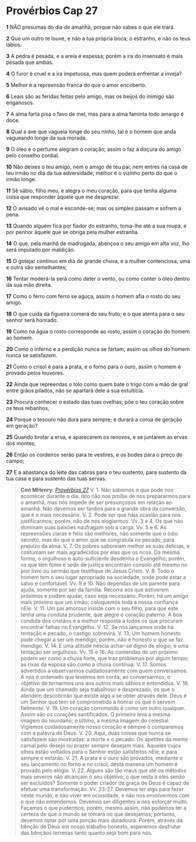 # Provérbios Cap 27

**1** 	NÃO presumas do dia de amanhã, porque não sabes o que ele trará.

**2** 	Que um outro te louve, e não a tua própria boca; o estranho, e não os teus lábios.

**3** 	A pedra é pesada, e a areia é espessa; porém a ira do insensato é mais pesada que ambas.

**4** 	O furor é cruel e a ira impetuosa, mas quem poderá enfrentar a inveja?

**5** 	Melhor é a repreensão franca do que o amor encoberto.

**6** 	Leais são as feridas feitas pelo amigo, mas os beijos do inimigo são enganosos.

**7** 	A alma farta pisa o favo de mel, mas para a alma faminta todo amargo é doce.

**8** 	Qual a ave que vagueia longe do seu ninho, tal é o homem que anda vagueando longe da sua morada.

**9** 	O óleo e o perfume alegram o coração; assim o faz a doçura do amigo pelo conselho cordial.

**10** 	Não deixes o teu amigo, nem o amigo de teu pai; nem entres na casa de teu irmão no dia da tua adversidade; melhor é o vizinho perto do que o irmão longe.

**11** 	Sê sábio, filho meu, e alegra o meu coração, para que tenha alguma coisa que responder àquele que me desprezar.

**12** 	O avisado vê o mal e esconde-se; mas os simples passam e sofrem a pena.

**13** 	Quando alguém fica por fiador do estranho, toma-lhe até a sua roupa, e por penhor àquele que se obriga pela mulher estranha.

**14** 	O que, pela manhã de madrugada, abençoa o seu amigo em alta voz, lho será imputado por maldição.

**15** 	O gotejar contínuo em dia de grande chuva, e a mulher contenciosa, uma e outra são semelhantes;

**16** 	Tentar moderá-la será como deter o vento, ou como conter o óleo dentro da sua mão direita.

**17** 	Como o ferro com ferro se aguça, assim o homem afia o rosto do seu amigo.

**18** 	O que cuida da figueira comerá do seu fruto; e o que atenta para o seu senhor será honrado.

**19** 	Como na água o rosto corresponde ao rosto, assim o coração do homem ao homem.

**20** 	Como o inferno e a perdição nunca se fartam, assim os olhos do homem nunca se satisfazem.

**21** 	Como o crisol é para a prata, e o forno para o ouro, assim o homem é provado pelos louvores.

**22** 	Ainda que repreendas o tolo como quem bate o trigo com a mão de gral entre grãos pilados, não se apartará dele a sua estultícia.

**23** 	Procura conhecer o estado das tuas ovelhas; põe o teu coração sobre os teus rebanhos,

**24** 	Porque o tesouro não dura para sempre; e durará a coroa de geração em geração?

**25** 	Quando brotar a erva, e aparecerem os renovos, e se juntarem as ervas dos montes,

**26** 	Então os cordeiros serão para te vestires, e os bodes para o preço do campo;

**27** 	E a abastança do leite das cabras para o teu sustento, para sustento da tua casa e para sustento das tuas servas.

> **Cmt MHenry**: *[Provérbios 27](../20A-Pv/27.md#0)* V. 1. Não sabemos o que pode nos acontecer durante o dia. Isto não nos proíbe de nos prepararmos para o amanhã, mas nos impede de ser presunçosos em relação ao amanhã. Não devemos ser tardios para a grande obra da conversão, que é o mais necessário. V. 2. Pode ser que haja ocasião para nos justificarmos; porém, não de nos elogiarmos. Vv. 3 e 4. Os que não dominam suas paixões naufragam sob a carga. Vv. 5 e 6. As repreensões claras e fiéis são melhores, não somente que o ódio secreto, mas do que o amor que se congratula no pecado, para prejuízo da alma. V. 7. Os pobres saboreiam melhor as suas delicias, e costumam ser mais agradecidos por elas que os ricos. Da mesma forma, o orgulhoso e auto-suficiente desdenha o Evangelho; porém, os que têm fome e sede de justiça encontram consolo até mesmo no pior livro ou sermão que testifique de Jesus Cristo. V. 8. Todo o homem tem o seu lugar apropriado na sociedade, onde pode estar a salvo e confortável. Vv. 9 e 10. Não dependas de um parente para ajuda, somente por ser da família. Recorra aos que estiverem próximos e podem ajudar, caso seja necessário. Porém, há um amigo mais próximo que um irmão; coloquemos toda a nossa confiança nEle. V. 11. Um pai amoroso insiste com o seu filho, para que este tenha uma conduta prudente, que alegre o coração paterno. A boa conduta dos cristãos é a melhor resposta a todos os que procuram encontrar falhas no Evangelho. V. 12. Se nos lançamos onde há tentação e pecado, o castigo sobrevirá. V. 13. Um homem honesto pode chegar a ser um mendigo; porém, não é honesto o que se faz mendigo. V. 14. E uma atitude néscia achar-se digno de elogio, e uma tentação ser orgulhoso. Vv. 15 e 16. As contendas de um próximo podem ser como a chuva forte, que traz problemas por algum tempo; as rixas da esposa são como a chuva contínua. V. 17. Somos advertidos a observarmos cuidadosamente com quem conversamos. A nós é ordenado que levemos em conta, ao conversarmos, o objetivo de tornarmos uns aos outros mais sábios e entendidos. V. 18. Ainda que um chamado seja trabalhoso e desprezado, os que o atendem descobrirão que existe algo a se obter através dele. Deus é um Senhor que tem se comprometido a honrar os que o servem fielmente. V. 19. Um coração corrompido é como um outro qualquer. Assim são os corações santificados. O primeiro leva a mesma imagem do mundano; o último, a mesma imagem do celestial. Vigiemos cuidadosamente nosso coração e sempre o comparemos com a palavra de Deus. V. 20. Aqui, duas coisas que nunca se satisfazem são mostradas: a morte e o pecado. Os apetites da mente carnal pelo desejo ou prazer sempre desejam mais. Aqueles cujos olhos estão voltados para o Senhor estão satisfeitos nEle, e para sempre o estarão. V. 21. A prata e o ouro são provados, mediante o seu lançamento no forno e no crisol; desta maneira um homem é provado pelo elogio. V. 22. Alguns são tão maus que até os métodos mais severos não alcançam o seu objetivo; o que resta a eles senão ser excluídos? Somente o poder criador da graça de Deus é capaz de efetuar uma transformação. Vv. 23-27. Devemos ter algo para fazer neste mundo, e não viver em ociosidade, e não nos envolvermos com o que não entendemos. Devemos ser diligentes e nos esforçar muito. Façamos o que pudermos; porém, mesmo assim, não podemos ter a certeza de que o mundo se tomará no que desejamos; portanto, devemos optar por uma porção mais duradoura. Porém, através da bênção de Deus em nosso trabalho honesto, esperemos desfrutar das bênçãos terrenas tanto quanto seja bom para nós.

